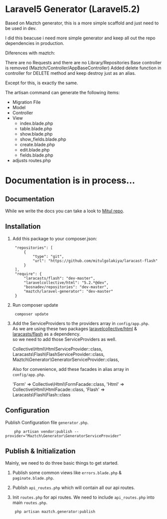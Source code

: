 Laravel5 Generator (Laravel5.2)
=======================

Based on Maztch generator, this is a more simple scaffold and just need to be used in dev.

I did this beacuse i need more simple generator and keep all out the repo dependencies in production.

Diferences with maztch: 

There are no Requests and there are no Library/Repositories
Base controller is removed (Maztch/Controller/AppBaseController)
Added delete function in controller for DELETE method and keep destroy just as an alias.

Except for this, is exactly the same.

The artisan command can generate the following items:
  * Migration File
  * Model
  * Controller
  * View
    * index.blade.php
    * table.blade.php
    * show.blade.php
    * show_fields.blade.php
    * create.blade.php
    * edit.blade.php
    * fields.blade.php
  * adjusts routes.php

# Documentation is in process...

Documentation
--------------

While we write the docs you can take a look to [Mitul repo](https://github.com/mitulgolakiya/laravel-api-generator/readme.md).


## Installation

1. Add this package to your composer.json:
  
        "repositories": [
            {
                "type": "git",
                "url": "https://github.com/mitulgolakiya/laracast-flash"
            }
        ],
        "require": {
            "laracasts/flash": "dev-master",
            "laravelcollective/html": "5.2.*@dev",
            "bosnadev/repositories": "dev-master",
            "maztch/laravel-generator": "dev-master"
        }
  
2. Run composer update

        composer update
    
3. Add the ServiceProviders to the providers array in ```config/app.php```.<br>
   As we are using these two packages [laravelcollective/html](https://github.com/LaravelCollective/html) & [laracasts/flash](https://github.com/laracasts/flash) as a dependency.<br>
   so we need to add those ServiceProviders as well.

    Collective\Html\HtmlServiceProvider::class,
    Laracasts\Flash\FlashServiceProvider::class,
    Maztch\Generator\GeneratorServiceProvider::class,
        
   Also for convenience, add these facades in alias array in ```config/app.php```.

    'Form'      => Collective\Html\FormFacade::class,
    'Html'      => Collective\Html\HtmlFacade::class,
    'Flash'     => Laracasts\Flash\Flash::class


## Configuration

Publish Configuration file ```generator.php```.

        php artisan vendor:publish --provider="Maztch\Generator\GeneratorServiceProvider"


## Publish & Initialization

Mainly, we need to do three basic things to get started.
1. Publish some common views like ```errors.blade.php``` & ```paginate.blade.php```.
2. Publish ```api_routes.php``` which will contain all our api routes.
3. Init ```routes.php``` for api routes. We need to include ```api_routes.php``` into main ```routes.php```.

        php artisan maztch.generator:publish
